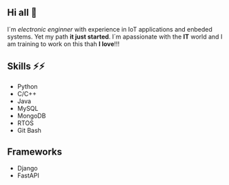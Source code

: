 ## Hi all 👋
I´m *electronic enginner* with experience in IoT applications and enbeded systems. Yet my path **it just started**. I´m apassionate with the **IT** world and I am training to work on this thah **I love**!!!

## Skills ⚡⚡
* Python
* C/C++
* Java
* MySQL
* MongoDB
* RTOS
* Git Bash

## Frameworks
* Django
* FastAPI

<!--
**eduardobrunner/eduardobrunner** is a ✨ _special_ ✨ repository because its `README.md` (this file) appears on your GitHub profile.

Here are some ideas to get you started:

- 🔭 I’m currently working on ...
- 🌱 I’m currently learning ...
- 👯 I’m looking to collaborate on ...
- 🤔 I’m looking for help with ...
- 💬 Ask me about ...
- 📫 How to reach me: ...
- 😄 Pronouns: ...
- ⚡ Fun fact: ...
-->
